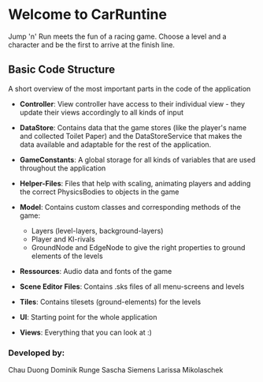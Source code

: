 # Welcome to CarRuntine

Jump 'n' Run meets the fun of a racing game. Choose a level and a character and be the first to arrive at the finish line.

## Basic Code Structure

A short overview of the most important parts in the code of the application

- **Controller**: View controller have access to their individual view - they update their views accordingly to all kinds of input

- **DataStore**: Contains data that the game stores (like the player's name and collected Toilet Paper) and the DataStoreService that makes the data available and adaptable for the rest of the application.

- **GameConstants**: A global storage for all kinds of variables that are used throughout the application

- **Helper-Files**: Files that help with scaling, animating players and adding the correct PhysicsBodies to objects in the game

- **Model**: Contains custom classes and corresponding methods of the game:

  - Layers (level-layers, background-layers)
  - Player and KI-rivals
  - GroundNode and EdgeNode to give the right properties to ground elements of the levels

- **Ressources**: Audio data and fonts of the game

- **Scene Editor Files**: Contains .sks files of all menu-screens and levels

- **Tiles**: Contains tilesets (ground-elements) for the levels

- **UI**: Starting point for the whole application

- **Views**: Everything that you can look at :)

### Developed by:

Chau Duong
Dominik Runge
Sascha Siemens
Larissa Mikolaschek
